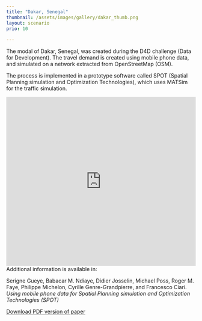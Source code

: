 ```yaml
---
title: "Dakar, Senegal"
thumbnail: /assets/images/gallery/dakar_thumb.png
layout: scenario
prio: 10
  
---
```


The modal of Dakar, Senegal, was created during the D4D challenge (Data for Development).
The travel demand is created using mobile phone data, and simulated on a network extracted from OpenStreetMap (OSM).

The process is implemented in a prototype software called SPOT (Spatial Planning simulation
and Optimization Technologies), which uses MATSim for the traffic simulation.

<iframe src="https://player.vimeo.com/video/400607681" width="100%" height="450" frameborder="0" allow="autoplay; fullscreen" allowfullscreen></iframe>

<br />
Additional information is available in: 

Serigne Gueye, Babacar M. Ndiaye, Didier Josselin, Michael Poss, Roger M. Faye, Philippe Michelon, Cyrille Genre-Grandpierre, and Francesco Ciari.
*Using mobile phone data for Spatial Planning simulation and Optimization Technologies (SPOT)*

[Download PDF version of paper](/assets/images/gallery/dakar_SPOT_D4D_Report.pdf)
